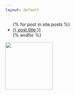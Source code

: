 ```yaml
---
layout: default
---
```


<ul>
  {% for post in site.posts %}
    <li>
      <a href="{{ post.url | prepend: site.baseurl }}">{{ post.title }}</a>
    </li>
  {% endfor %}
</ul>

<img src="{{site.baseurl}}/assets/images/oarphoarph_alpha.png" width="150" height="150" />
